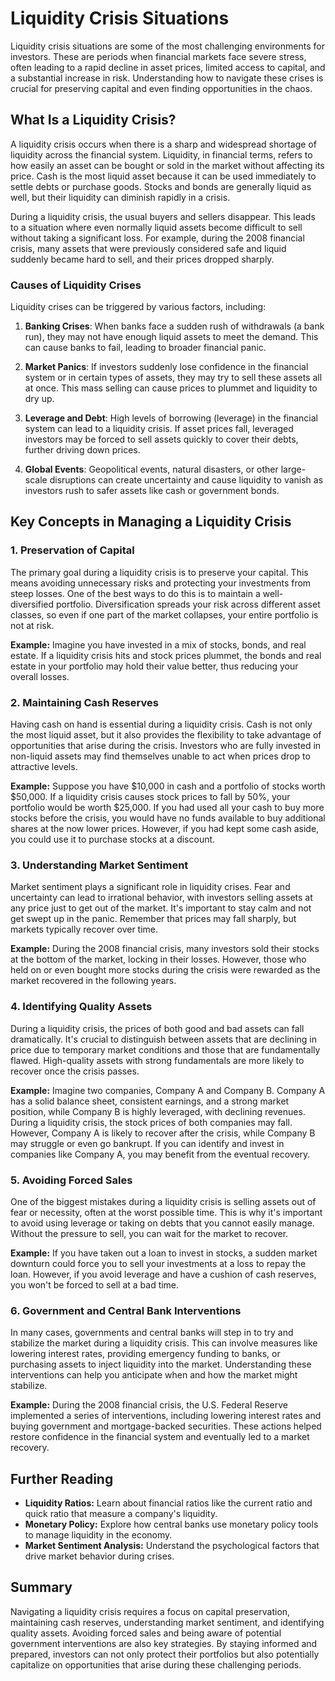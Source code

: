 # Liquidity Crisis Situations

Liquidity crisis situations are some of the most challenging environments for investors. These are periods when financial markets face severe stress, often leading to a rapid decline in asset prices, limited access to capital, and a substantial increase in risk. Understanding how to navigate these crises is crucial for preserving capital and even finding opportunities in the chaos.

## What Is a Liquidity Crisis?

A liquidity crisis occurs when there is a sharp and widespread shortage of liquidity across the financial system. Liquidity, in financial terms, refers to how easily an asset can be bought or sold in the market without affecting its price. Cash is the most liquid asset because it can be used immediately to settle debts or purchase goods. Stocks and bonds are generally liquid as well, but their liquidity can diminish rapidly in a crisis.

During a liquidity crisis, the usual buyers and sellers disappear. This leads to a situation where even normally liquid assets become difficult to sell without taking a significant loss. For example, during the 2008 financial crisis, many assets that were previously considered safe and liquid suddenly became hard to sell, and their prices dropped sharply.

### Causes of Liquidity Crises

Liquidity crises can be triggered by various factors, including:

1. **Banking Crises**: When banks face a sudden rush of withdrawals (a bank run), they may not have enough liquid assets to meet the demand. This can cause banks to fail, leading to broader financial panic.

2. **Market Panics**: If investors suddenly lose confidence in the financial system or in certain types of assets, they may try to sell these assets all at once. This mass selling can cause prices to plummet and liquidity to dry up.

3. **Leverage and Debt**: High levels of borrowing (leverage) in the financial system can lead to a liquidity crisis. If asset prices fall, leveraged investors may be forced to sell assets quickly to cover their debts, further driving down prices.

4. **Global Events**: Geopolitical events, natural disasters, or other large-scale disruptions can create uncertainty and cause liquidity to vanish as investors rush to safer assets like cash or government bonds.

## Key Concepts in Managing a Liquidity Crisis

### 1. **Preservation of Capital**

The primary goal during a liquidity crisis is to preserve your capital. This means avoiding unnecessary risks and protecting your investments from steep losses. One of the best ways to do this is to maintain a well-diversified portfolio. Diversification spreads your risk across different asset classes, so even if one part of the market collapses, your entire portfolio is not at risk.

**Example:**
Imagine you have invested in a mix of stocks, bonds, and real estate. If a liquidity crisis hits and stock prices plummet, the bonds and real estate in your portfolio may hold their value better, thus reducing your overall losses.

### 2. **Maintaining Cash Reserves**

Having cash on hand is essential during a liquidity crisis. Cash is not only the most liquid asset, but it also provides the flexibility to take advantage of opportunities that arise during the crisis. Investors who are fully invested in non-liquid assets may find themselves unable to act when prices drop to attractive levels.

**Example:**
Suppose you have $10,000 in cash and a portfolio of stocks worth $50,000. If a liquidity crisis causes stock prices to fall by 50%, your portfolio would be worth $25,000. If you had used all your cash to buy more stocks before the crisis, you would have no funds available to buy additional shares at the now lower prices. However, if you had kept some cash aside, you could use it to purchase stocks at a discount.

### 3. **Understanding Market Sentiment**

Market sentiment plays a significant role in liquidity crises. Fear and uncertainty can lead to irrational behavior, with investors selling assets at any price just to get out of the market. It's important to stay calm and not get swept up in the panic. Remember that prices may fall sharply, but markets typically recover over time.

**Example:**
During the 2008 financial crisis, many investors sold their stocks at the bottom of the market, locking in their losses. However, those who held on or even bought more stocks during the crisis were rewarded as the market recovered in the following years.

### 4. **Identifying Quality Assets**

During a liquidity crisis, the prices of both good and bad assets can fall dramatically. It's crucial to distinguish between assets that are declining in price due to temporary market conditions and those that are fundamentally flawed. High-quality assets with strong fundamentals are more likely to recover once the crisis passes.

**Example:**
Imagine two companies, Company A and Company B. Company A has a solid balance sheet, consistent earnings, and a strong market position, while Company B is highly leveraged, with declining revenues. During a liquidity crisis, the stock prices of both companies may fall. However, Company A is likely to recover after the crisis, while Company B may struggle or even go bankrupt. If you can identify and invest in companies like Company A, you may benefit from the eventual recovery.

### 5. **Avoiding Forced Sales**

One of the biggest mistakes during a liquidity crisis is selling assets out of fear or necessity, often at the worst possible time. This is why it's important to avoid using leverage or taking on debts that you cannot easily manage. Without the pressure to sell, you can wait for the market to recover.

**Example:**
If you have taken out a loan to invest in stocks, a sudden market downturn could force you to sell your investments at a loss to repay the loan. However, if you avoid leverage and have a cushion of cash reserves, you won't be forced to sell at a bad time.

### 6. **Government and Central Bank Interventions**

In many cases, governments and central banks will step in to try and stabilize the market during a liquidity crisis. This can involve measures like lowering interest rates, providing emergency funding to banks, or purchasing assets to inject liquidity into the market. Understanding these interventions can help you anticipate when and how the market might stabilize.

**Example:**
During the 2008 financial crisis, the U.S. Federal Reserve implemented a series of interventions, including lowering interest rates and buying government and mortgage-backed securities. These actions helped restore confidence in the financial system and eventually led to a market recovery.

## Further Reading

- **Liquidity Ratios:** Learn about financial ratios like the current ratio and quick ratio that measure a company's liquidity.
- **Monetary Policy:** Explore how central banks use monetary policy tools to manage liquidity in the economy.
- **Market Sentiment Analysis:** Understand the psychological factors that drive market behavior during crises.

## Summary

Navigating a liquidity crisis requires a focus on capital preservation, maintaining cash reserves, understanding market sentiment, and identifying quality assets. Avoiding forced sales and being aware of potential government interventions are also key strategies. By staying informed and prepared, investors can not only protect their portfolios but also potentially capitalize on opportunities that arise during these challenging periods.